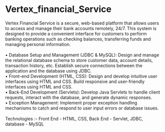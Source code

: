 # Vertex_financial_Service
Vertex Financial Service is a secure, web-based platform that allows users to access and manage their bank accounts remotely, 24/7. This system is designed to provide a convenient interface for customers to perform banking operations such as checking balances, transferring funds and managing personal information. <br><br>
•	Database Setup and Management (JDBC & MySQL): Design and manage the relational database schema to store customer data, account details, transaction history, etc. Establish secure 
  connections between the application and the database using JDBC. <br>
•	Front-end Development (HTML, CSS): Design and develop intuitive user interfaces using HTML and CSS. Build responsive and user-friendly interfaces using HTML and CSS.<br>
•	Back-End Development (Servlets): Develop Java Servlets to handle client requests, interact with the database, and generate dynamic responses.<br>
•	Exception Management: Implement proper exception handling mechanisms to catch and respond to user input errors or database issues.<br><br>
  Technologies :- Front End - HTML, CSS, Back End - Servlet, JDBC, database - MySQL


